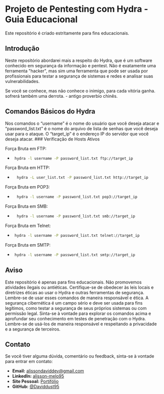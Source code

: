 # Projeto de Pentesting com Hydra - Guia Educacional

Este repositório é criado estritamente para fins educacionais.

## Introdução
<justify>
Neste repositório abordarei mais a respeito do Hydra, que é um software conhecido em segurança da informação e pentest. Não é exatamente uma ferramenta "hacker", mas sim uma ferramenta que pode ser usada por profissionais para testar a segurança de sistemas e redes e analisar suas vulnerabilidades.

Se você se conhece, mas não conhece o inimigo, para cada vitória ganha. sofrerá também uma derrota. - antigo proverbio chinês.
</justify>
  
## Comandos Básicos do Hydra
<justify>
Nos comandos o “username” é o nome do usuário que você deseja atacar e “password_list.txt” é o nome do arquivo de lista de senhas que você deseja usar para o ataque. O “target_ip” é o endereço IP do servidor que você deseja atacar.
</justify>
### Verificação de Hosts Ativos


Força Bruta em FTP:

-  ```bash
    hydra -l username -P password_list.txt ftp://target_ip

Força Bruta em HTTP:
- ```bash
    hydra -L user_list.txt -P password_list.txt http://target_ip

Força Bruta em POP3:
- ```bash
    hydra -l username -P password_list.txt pop3://target_ip

Força Bruta em SMB:
- ```bash
    hydra -l username -P password_list.txt smb://target_ip

Força Bruta em Telnet:
- ```bash
   hydra -l username -P password_list.txt telnet://target_ip

Força Bruta em SMTP:
- ```bash
   hydra -l username -P password_list.txt smtp://target_ip

## Aviso
<justify>
Este repositório é apenas para fins educacionais. Não promovemos atividades ilegais ou antiéticas. Certifique-se de obedecer às leis locais e diretrizes éticas ao usar o Hydra e outras ferramentas de segurança.
Lembre-se de usar esses comandos de maneira responsável e ética. A segurança cibernética é um campo sério e deve ser usada para fins legítimos, como testar a segurança de seus próprios sistemas ou com permissão legal.
Sinta-se à vontade para explorar os comandos acima e aprofundar seu conhecimento em testes de penetração com o Hydra. Lembre-se de usá-los de maneira responsável e respeitando a privacidade e a segurança de terceiros.
<justify>

## Contato
Se você tiver alguma dúvida, comentário ou feedback, sinta-se à vontade para entrar em contato:

- **Email:** alissondaviddev@gmail.com
- **LinkedIn:** [alisson-melo95](https://www.linkedin.com/in/alisson-melo95/) 
- **Site Pessoal:** [Portifólio](https://alissondev.tech)
- **GitHub:** [@Daviddust95](https://github.com/Daviddust95)
